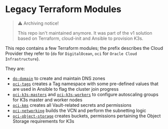 # Legacy Terraform Modules

> :warning: Archiving notice!
>
> This repo isn't maintained anymore. It was part of the v1 solution based on Terraform, cloud-init and Ansible to provision K3s.

This repo contains a few Terraform modules; the prefix describes the Cloud Provider they refer to (`do` for `DigitalOcean`, `oci` for `Oracle Cloud Infrastructure`).

They are:
* [`do-domain`](./modules/do-domain/) to create and maintain DNS zones
* [`oci-tags`](./modules/oci-tags/) creates a Tag namespace with some pre-defined values that are used in Ansible to flag the cluster join progress
* [`oci-k3s-masters`](./modules/oci-k3s-masters) and [`oci-k3s-workers`](./modules/oci-k3s-workers/) to configure autoscaling groups for K3s master and worker nodes
* [`oci-kms`](./modules/oci-kms/) creates all Vault-related secrets and permissions
* [`oci-networking`](./modules/oci-networking/) builds the VCN and perform the subnetting logic
* [`oci-object-storage`](./modules/oci-object-storage/) creates buckets, permissions pertaining the Object Storage requirements for K3s
